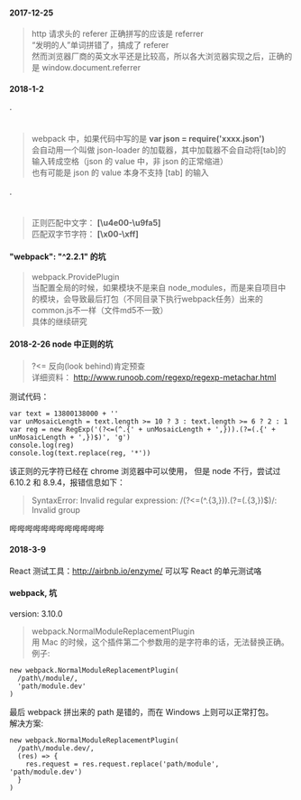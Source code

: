 #### 2017-12-25
> http 请求头的 referer 正确拼写的应该是 referrer  
“发明的人”单词拼错了，搞成了 referer  
然而浏览器厂商的英文水平还是比较高，所以各大浏览器实现之后，正确的是 window.document.referrer


#### 2018-1-2
###### ·
> webpack 中，如果代码中写的是 <strong>var json = require('xxxx.json')</strong>  
会自动用一个叫做 json-loader 的加载器，其中加载器不会自动将[tab]的输入转成空格（json 的 value 中，非 json 的正常缩进）  
也有可能是 json 的 value 本身不支持 [tab] 的输入  

###### ·
> 正则匹配中文字： <strong>[\u4e00-\u9fa5]</strong>  
匹配双字节字符： <strong>[\x00-\xff]</strong>

#### "webpack": "^2.2.1" 的坑
> webpack.ProvidePlugin  
当配置全局的时候，如果模块不是来自 node_modules，而是来自项目中的模块，会导致最后打包（不同目录下执行webpack任务）出来的common.js不一样（文件md5不一致）  
具体的继续研究  

#### 2018-2-26 node 中正则的坑
> ?<= 反向(look behind)肯定预查  
详细资料： http://www.runoob.com/regexp/regexp-metachar.html

测试代码：
```
var text = 13800138000 + ''  
var unMosaicLength = text.length >= 10 ? 3 : text.length >= 6 ? 2 : 1  
var reg = new RegExp('(?<=(^.{' + unMosaicLength + ',})).(?=(.{' + unMosaicLength + ',})$)', 'g')  
console.log(reg)  
console.log(text.replace(reg, '*'))
```
该正则的元字符已经在 chrome 浏览器中可以使用， 但是 node 不行，尝试过 6.10.2 和 8.9.4，报错信息如下：

> SyntaxError: Invalid regular expression: /(?<=(^.{3,})).(?=(.{3,})$)/: Invalid group

哔哔哔哔哔哔哔哔哔哔哔哔

#### 2018-3-9
React 测试工具：http://airbnb.io/enzyme/
可以写 React 的单元测试咯

#### webpack, 坑
version: 3.10.0
> webpack.NormalModuleReplacementPlugin  
用 Mac 的时候，这个插件第二个参数用的是字符串的话，无法替换正确。  
例子:
```
new webpack.NormalModuleReplacementPlugin(
  /path\/module/,
  'path/module.dev'
)
```
最后 webpack 拼出来的 path 是错的，而在 Windows 上则可以正常打包。  
解决方案:
```
new webpack.NormalModuleReplacementPlugin(
  /path\/module.dev/,
  (res) => {
    res.request = res.request.replace('path/module', 'path/module.dev')
  }
)
```
